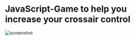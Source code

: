 # JavaScript-Game to help you increase your crossair control


<img src="https://github.com/YatharthVyas/aim-trainer/blob/master/Screenshot%202022-10-22%20at%2016.04.03.png" alt="screenshot" />
